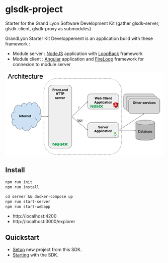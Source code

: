 # glsdk-project
Starter for the Grand Lyon Software Development Kit (gather glsdk-server, glsdk-client, glsdk-proxy as submodules)


GrandLyon Starter Kit Developpement is an application build with these framework :
 - Module server : [NodeJS] application with [LoopBack] framework
 - Module client : [Angular] application and [FireLoop] framework for connexion to module server

![architecture](doc/architecture.png)

Install
------------

```
npm run init
npm run install
```

```
cd server && docker-compose up
npm run start-server
npm run start-webapp

```
 * http://localhost:4200
 * http://localhost:3000/explorer


Quickstart 
------------

 * [Setup] new project from this SDK.
 * [Starting] with the SDK. 


[NodeJS]: http://nodejs.org
[FireLoop]: http://fireloop.io
[Angular]: http://angular.io
[LoopBack]: http://loopback.io
[TypeScript]: https://www.typescriptlang.org
[Setup]: SETUP.md
[Starting]: QUICKSTART.md